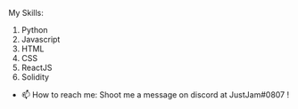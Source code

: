 My Skills:
1. Python
2. Javascript
3. HTML
4. CSS
5. ReactJS
6. Solidity


- 📫 How to reach me: Shoot me a message on discord at JustJam#0807 ! 
<!---
Just-Jam/Just-Jam is a ✨ special ✨ repository because its `README.md` (this file) appears on your GitHub profile.
You can click the Preview link to take a look at your changes.
--->
